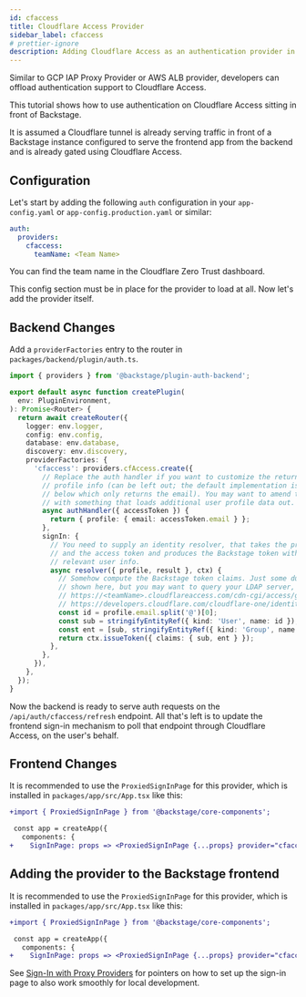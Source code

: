 ```yaml
---
id: cfaccess
title: Cloudflare Access Provider
sidebar_label: cfaccess
# prettier-ignore
description: Adding Cloudflare Access as an authentication provider in Backstage
---
```


Similar to GCP IAP Proxy Provider or AWS ALB provider, developers can offload authentication
support to Cloudflare Access.

This tutorial shows how to use authentication on Cloudflare Access sitting in
front of Backstage.

It is assumed a Cloudflare tunnel is already serving traffic in front of a
Backstage instance configured to serve the frontend app from the backend and is
already gated using Cloudflare Access.

## Configuration

Let's start by adding the following `auth` configuration in your
`app-config.yaml` or `app-config.production.yaml` or similar:

```yaml
auth:
  providers:
    cfaccess:
      teamName: <Team Name>
```

You can find the team name in the Cloudflare Zero Trust dashboard.

This config section must be in place for the provider to load at all. Now let's
add the provider itself.

## Backend Changes

Add a `providerFactories` entry to the router in
`packages/backend/plugin/auth.ts`.

```ts
import { providers } from '@backstage/plugin-auth-backend';

export default async function createPlugin(
  env: PluginEnvironment,
): Promise<Router> {
  return await createRouter({
    logger: env.logger,
    config: env.config,
    database: env.database,
    discovery: env.discovery,
    providerFactories: {
      'cfaccess': providers.cfAccess.create({
        // Replace the auth handler if you want to customize the returned user
        // profile info (can be left out; the default implementation is shown
        // below which only returns the email). You may want to amend this code
        // with something that loads additional user profile data out.
        async authHandler({ accessToken }) {
          return { profile: { email: accessToken.email } };
        },
        signIn: {
          // You need to supply an identity resolver, that takes the profile
          // and the access token and produces the Backstage token with the
          // relevant user info.
          async resolver({ profile, result }, ctx) {
            // Somehow compute the Backstage token claims. Just some dummy code
            // shown here, but you may want to query your LDAP server, or
            // https://<teamName>.cloudflareaccess.com/cdn-cgi/access/get-identity
            // https://developers.cloudflare.com/cloudflare-one/identity/users/validating-json/#groups-within-a-jwt
            const id = profile.email.split('@')[0];
            const sub = stringifyEntityRef({ kind: 'User', name: id });
            const ent = [sub, stringifyEntityRef({ kind: 'Group', name: 'team-name' });
            return ctx.issueToken({ claims: { sub, ent } });
          },
        },
      }),
    },
  });
}
```

Now the backend is ready to serve auth requests on the
`/api/auth/cfaccess/refresh` endpoint. All that's left is to update the
frontend sign-in mechanism to poll that endpoint through Cloudflare Access, on
the user's behalf.

## Frontend Changes

It is recommended to use the `ProxiedSignInPage` for this provider, which is
installed in `packages/app/src/App.tsx` like this:

```diff
+import { ProxiedSignInPage } from '@backstage/core-components';

 const app = createApp({
   components: {
+    SignInPage: props => <ProxiedSignInPage {...props} provider="cfaccess" />,
```

## Adding the provider to the Backstage frontend

It is recommended to use the `ProxiedSignInPage` for this provider, which is
installed in `packages/app/src/App.tsx` like this:

```diff
+import { ProxiedSignInPage } from '@backstage/core-components';

 const app = createApp({
   components: {
+    SignInPage: props => <ProxiedSignInPage {...props} provider="cfaccess" />,
```

See [Sign-In with Proxy Providers](../index.md#sign-in-with-proxy-providers) for pointers on how to set up the sign-in page to also work smoothly for local development.
